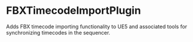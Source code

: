 # FBXTimecodeImportPlugin
 Adds FBX timecode importing functionality to UE5 and associated tools for synchronizing timecodes in the sequencer.
